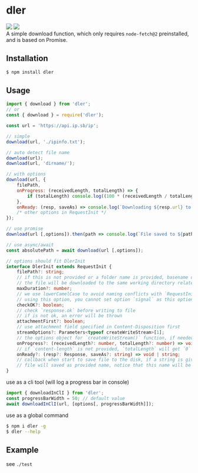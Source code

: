 # dler

[![](https://badgen.net/packagephobia/install/dler)](https://packagephobia.com/result?p=dler)
[![](https://img.shields.io/npm/v/dler)](https://www.npmjs.com/package/dler)  
A simple download function, which only requires `node-fetch@2` preinstalled, and is based on Promise.

## Installation

```sh
$ npm install dler
```

## Usage

```js
import { download } from 'dler';
// or
const { download } = require('dler');
```

```js
const url = 'https://api.ip.sb/ip';

// simple
download(url, './ipinfo.txt');

// auto detect file name
download(url);
download(url, 'dirname/');

// with options
download(url, {
    filePath,
    onProgress: (receivedLength, totalLength) => {
        if (totalLength) console.log((100 * (receivedLength / totalLength)).toFixed(2) + '%');
    },
    onReady: (resp, saveAs) => console.log(`Downloading ${resp.url} to ${saveAs}`),
    /* other options in RequestInit */
});
```

```js
// use promise
download(url [,options]).then(path => console.log(`File saved to ${path}`));

// use async/await
const absolutePath = await download(url [,options]);
```

```ts
// options should fit DlerInit
interface DlerInit extends RequestInit {
    filePath?: string;
    // if this is not provided or a folder name is provided, basename of the requested URL will be used
    // the file will be downloaded to the same working directory related to the calling script
    maxDuration?: number;
    // we use lowerCamelCase to avoid naming conflicts with `RequestInit`
    // using this option, you cannot set option `signal` as this option is just a wrapper of `signal`
    checkOK?: boolean;
    // check `response.ok` before writing to file
    // if is not ok, an error will be thrown
    attachmentFirst?: boolean;
    // use attachment field specified in Content-Disposition first
    streamOptions?: Parameters<typeof createWriteStream>[1];
    // the options object for `createWriteStream()` function, if needed
    onProgress?: (receivedLength?: number, totalLength?: number) => void;
    // if `content-length` is not provided, `totalLength` will get `0`
    onReady?: (resp?: Response, saveAs?: string) => void | string;
    // callback when start to save file to the disk, if a string is given
    // file will saved as provided name, notice that this name will be the final path directly
}
```

use as a cli tool (will log a progress bar in console)

```js
import { downloadInClI } from 'dler';
const progressBarWidth = 50; // default value
await downloadInClI(url, [options[, progressBarWidth]]);
```

use as a global command

```sh
$ npm i dler -g
$ dler --help
```

## Example

see `./test`
